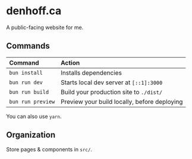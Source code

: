 # denhoff.ca

A public-facing website for me.

## Commands

| Command        | Action                                       |
| :------------- | :------------------------------------------- |
| `bun install`         | Installs dependencies                        |
| `bun run dev`     | Starts local dev server at `[::1]:3000`      |
| `bun run build`   | Build your production site to `./dist/`      |
| `bun run preview` | Preview your build locally, before deploying |

You can also use `yarn`.

## Organization

Store pages & components in `src/`.
